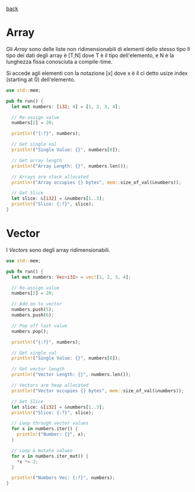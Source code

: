 [back](../README.md)

# Array
Gli *Array* sono delle liste non ridimensionabili di elementi dello stesso tipo
Il tipo dei dati degli array è [T;N] dove T è il tipo dell'elemento, e N è la lunghezza fissa conosciuta a compile-time.

Si accede agli elementi con la notazione [x] dove x è il cì detto usize index (starting at 0) dell'elemento.

```rust
use std::mem;

pub fn run() {
  let mut numbers: [i32; 4] = [1, 2, 3, 4];

  // Re-assign value
  numbers[2] = 20;

  println!("{:?}", numbers);

  // Get single val
  println!("Single Value: {}", numbers[0]);

  // Get array length
  println!("Array Length: {}", numbers.len());

  // Arrays are stack allocated
  println!("Array occupies {} bytes", mem::size_of_val(&numbers));

  // Get Slice
  let slice: &[i32] = &numbers[1..3];
  println!("Slice: {:?}", slice);
}
```

# Vector
I *Vectors* sono degli array ridimensionabili.
```rust
use std::mem;

pub fn run() {
  let mut numbers: Vec<i32> = vec![1, 2, 3, 4];

  // Re-assign value
  numbers[2] = 20;

  // Add on to vector
  numbers.push(5);
  numbers.push(6);

  // Pop off last value
  numbers.pop();

  println!("{:?}", numbers);

  // Get single val
  println!("Single Value: {}", numbers[0]);

  // Get vector length
  println!("Vector Length: {}", numbers.len());

  // Vectors are heap allocated
  println!("Vector occupies {} bytes", mem::size_of_val(&numbers));

  // Get Slice
  let slice: &[i32] = &numbers[1..3];
  println!("Slice: {:?}", slice);

  // Loop through vector values
  for x in numbers.iter() {
    println!("Number: {}", x);
  }

  // Loop & mutate values
  for x in numbers.iter_mut() {
    *x *= 2;
  }

  println!("Numbers Vec: {:?}", numbers);
}